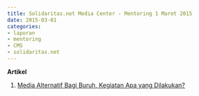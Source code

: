 ```yaml
---
title: Solidaritas.net Media Center - Mentoring 1 Maret 2015
date: 2015-03-01
categories:
- laporan
- mentoring
- CMS
- solidaritas.net
---
```


**Artikel**

1. [Media Alternatif Bagi Buruh, Kegiatan Apa yang Dilakukan?](http://ciptamedia.org/media-alternatif-bagi-buruh-kegiatan-apa-yang-dilakukan/)

